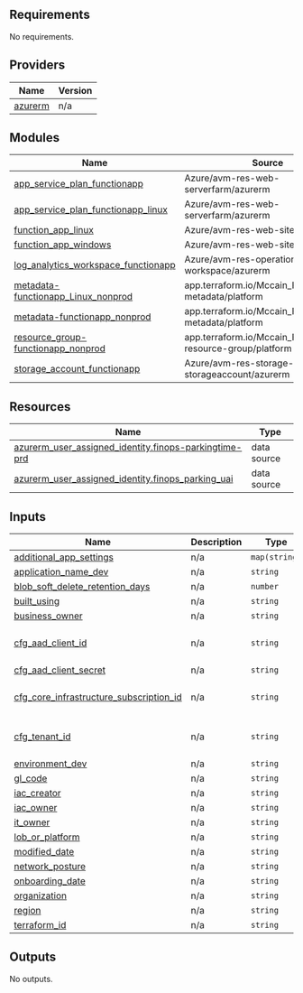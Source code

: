 <!-- BEGIN_TF_DOCS -->
## Requirements

No requirements.

## Providers

| Name | Version |
|------|---------|
| <a name="provider_azurerm"></a> [azurerm](#provider\_azurerm) | n/a |

## Modules

| Name | Source | Version |
|------|--------|---------|
| <a name="module_app_service_plan_functionapp"></a> [app\_service\_plan\_functionapp](#module\_app\_service\_plan\_functionapp) | Azure/avm-res-web-serverfarm/azurerm | 0.7.0 |
| <a name="module_app_service_plan_functionapp_linux"></a> [app\_service\_plan\_functionapp\_linux](#module\_app\_service\_plan\_functionapp\_linux) | Azure/avm-res-web-serverfarm/azurerm | 0.7.0 |
| <a name="module_function_app_linux"></a> [function\_app\_linux](#module\_function\_app\_linux) | Azure/avm-res-web-site/azurerm | 0.17.2 |
| <a name="module_function_app_windows"></a> [function\_app\_windows](#module\_function\_app\_windows) | Azure/avm-res-web-site/azurerm | 0.17.2 |
| <a name="module_log_analytics_workspace_functionapp"></a> [log\_analytics\_workspace\_functionapp](#module\_log\_analytics\_workspace\_functionapp) | Azure/avm-res-operationalinsights-workspace/azurerm | 0.4.2 |
| <a name="module_metadata-functionapp_Linux_nonprod"></a> [metadata-functionapp\_Linux\_nonprod](#module\_metadata-functionapp\_Linux\_nonprod) | app.terraform.io/Mccain_Foods/azure-metadata/platform | 0.0.11 |
| <a name="module_metadata-functionapp_nonprod"></a> [metadata-functionapp\_nonprod](#module\_metadata-functionapp\_nonprod) | app.terraform.io/Mccain_Foods/azure-metadata/platform | 0.0.11 |
| <a name="module_resource_group-functionapp_nonprod"></a> [resource\_group-functionapp\_nonprod](#module\_resource\_group-functionapp\_nonprod) | app.terraform.io/Mccain_Foods/azure-resource-group/platform | 0.0.1 |
| <a name="module_storage_account_functionapp"></a> [storage\_account\_functionapp](#module\_storage\_account\_functionapp) | Azure/avm-res-storage-storageaccount/azurerm | 0.6.4 |

## Resources

| Name | Type |
|------|------|
| [azurerm_user_assigned_identity.finops-parkingtime-prd](https://registry.terraform.io/providers/hashicorp/azurerm/latest/docs/data-sources/user_assigned_identity) | data source |
| [azurerm_user_assigned_identity.finops_parking_uai](https://registry.terraform.io/providers/hashicorp/azurerm/latest/docs/data-sources/user_assigned_identity) | data source |

## Inputs

| Name | Description | Type | Default | Required |
|------|-------------|------|---------|:--------:|
| <a name="input_additional_app_settings"></a> [additional\_app\_settings](#input\_additional\_app\_settings) | n/a | `map(string)` | `{}` | no |
| <a name="input_application_name_dev"></a> [application\_name\_dev](#input\_application\_name\_dev) | n/a | `string` | n/a | yes |
| <a name="input_blob_soft_delete_retention_days"></a> [blob\_soft\_delete\_retention\_days](#input\_blob\_soft\_delete\_retention\_days) | n/a | `number` | `7` | no |
| <a name="input_built_using"></a> [built\_using](#input\_built\_using) | n/a | `string` | n/a | yes |
| <a name="input_business_owner"></a> [business\_owner](#input\_business\_owner) | n/a | `string` | n/a | yes |
| <a name="input_cfg_aad_client_id"></a> [cfg\_aad\_client\_id](#input\_cfg\_aad\_client\_id) | n/a | `string` | `"bea87b4a-0c2f-4ff3-9fd6-c8d974405587"` | no |
| <a name="input_cfg_aad_client_secret"></a> [cfg\_aad\_client\_secret](#input\_cfg\_aad\_client\_secret) | n/a | `string` | n/a | yes |
| <a name="input_cfg_core_infrastructure_subscription_id"></a> [cfg\_core\_infrastructure\_subscription\_id](#input\_cfg\_core\_infrastructure\_subscription\_id) | n/a | `string` | `"65763622-4bd1-45e6-82fc-2f11e3663439"` | no |
| <a name="input_cfg_tenant_id"></a> [cfg\_tenant\_id](#input\_cfg\_tenant\_id) | n/a | `string` | `"59fa7797-abec-4505-81e6-8ce092642190"` | no |
| <a name="input_environment_dev"></a> [environment\_dev](#input\_environment\_dev) | n/a | `string` | n/a | yes |
| <a name="input_gl_code"></a> [gl\_code](#input\_gl\_code) | n/a | `string` | n/a | yes |
| <a name="input_iac_creator"></a> [iac\_creator](#input\_iac\_creator) | n/a | `string` | n/a | yes |
| <a name="input_iac_owner"></a> [iac\_owner](#input\_iac\_owner) | n/a | `string` | n/a | yes |
| <a name="input_it_owner"></a> [it\_owner](#input\_it\_owner) | n/a | `string` | n/a | yes |
| <a name="input_lob_or_platform"></a> [lob\_or\_platform](#input\_lob\_or\_platform) | n/a | `string` | n/a | yes |
| <a name="input_modified_date"></a> [modified\_date](#input\_modified\_date) | n/a | `string` | n/a | yes |
| <a name="input_network_posture"></a> [network\_posture](#input\_network\_posture) | n/a | `string` | n/a | yes |
| <a name="input_onboarding_date"></a> [onboarding\_date](#input\_onboarding\_date) | n/a | `string` | n/a | yes |
| <a name="input_organization"></a> [organization](#input\_organization) | n/a | `string` | n/a | yes |
| <a name="input_region"></a> [region](#input\_region) | n/a | `string` | n/a | yes |
| <a name="input_terraform_id"></a> [terraform\_id](#input\_terraform\_id) | n/a | `string` | n/a | yes |

## Outputs

No outputs.
<!-- END_TF_DOCS -->